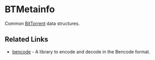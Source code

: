 # BTMetainfo

Common [BitTorrent][bittorrent] data structures.

## Related Links

* [bencode][bencode] - A library to encode and decode in the Bencode format.

[bittorrent]: http://bittorrent.org
[bencode]: https://github.com/bluk/bencode

